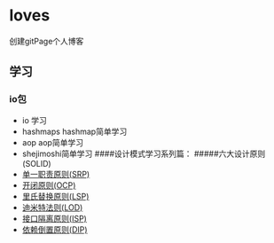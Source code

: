 # loves
创建gitPage个人博客

## 学习
### io包
 * io 学习 
 * hashmaps hashmap简单学习
 * aop aop简单学习
 * shejimoshi简单学习
####设计模式学习系列篇：
#####六大设计原则(SOLID)
 * [单一职责原则(SRP)](/shejimoshi/srp)
 * [开闭原则(OCP)](/shejimoshi/ocp)
 * [里氏替换原则(LSP)](/shejimoshi/lsp)
 * [迪米特法则(LOD)](/shejimoshi/lod)
 * [接口隔离原则(ISP)](/shejimoshi/isp)
 * [依赖倒置原则(DIP)](/shejimoshi/dip)  